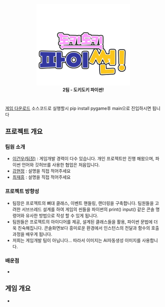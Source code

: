 <p align="center">
  <img src="sprites/logo.png" alt="로고" width="300"/><br>
  <b>2팀 - 도키도키 파이썬!</b>
</p>

#
[게임 다운로드](localhost)
소스코드로 실행할시 pip install pygame후 main으로 진입하시면 됩니다
## 프로젝트 개요
### 팀원 소개
- [이건우(팀장)](https://github.com/4vpr) : 게임개발 경력이 다수 있습니다. 개인 프로젝트만 진행 해왔으며, 파이썬 언어와 깃허브를 사용한 협업은 처음입니다.
- [강현정](https://github.com/aooe120-maker) : 설명을 직접 적어주세요
- [최재흥](https://github.com/Lukascruise) : 설명을 직접 적어주세요
### 프로젝트 방향성
- 팀장은 프로젝트의 뼈대 클래스, 이벤트 핸들링, 랜더링을 구축합니다. 팀원들을 고려한 서브쓰레드 설계를 하여 게임의 씬들을 파이썬의 print() input() 같은 콘솔 명령어와 유사한 방법으로 작성 할 수 있게 됩니다.
- 팀원들은 프로젝트의 아이디어를 제공, 설계된 클래스들을 활용, 파이썬 문법에 더욱 친숙해집니다. 콘솔화면보다 흥미로운 환경에서 인스턴스의 전달과 함수의 호출과정을 배우게 됩니다.
- 저희는 게임개발 팀이 아닙니다... 따라서 이미지는 AI자동생성 이미지를 사용합니다.
### 배운점
- 
## 게임 개요
- 

